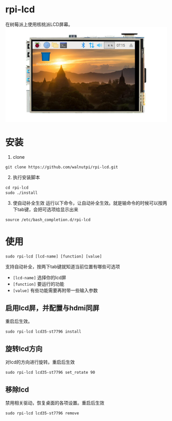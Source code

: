 # rpi-lcd
在树莓派上使用核桃派LCD屏幕。
![rpi_3_5lcd](rpi_3_5lcd.png)

# 安装
1. clone
```
git clone https://github.com/walnutpi/rpi-lcd.git
```

2. 执行安装脚本
```
cd rpi-lcd
sudo ./install
```
3. 使自动补全生效
运行以下命令，让自动补全生效。就是输命令的时候可以按两下tab键，会把可选项给显示出来
```
source /etc/bash_completion.d/rpi-lcd
```


# 使用
```
sudo rpi-lcd [lcd-name] [function] [value]
```
支持自动补全，按两下tab键就知道当前位置有哪些可选项
- `[lcd-name]` 选择你的lcd屏
- `[function]` 要运行的功能
- `[value]` 有些功能需要再附带一些输入参数

## 启用lcd屏，并配置与hdmi同屏
重启后生效。
```
sudo rpi-lcd lcd35-st7796 install
```

## 旋转lcd方向
对lcd的方向进行旋转。重启后生效
```
sudo rpi-lcd lcd35-st7796 set_rotate 90
```

## 移除lcd
禁用相关驱动，恢复桌面的各项设置。重启后生效
```
sudo rpi-lcd lcd35-st7796 remove
```
